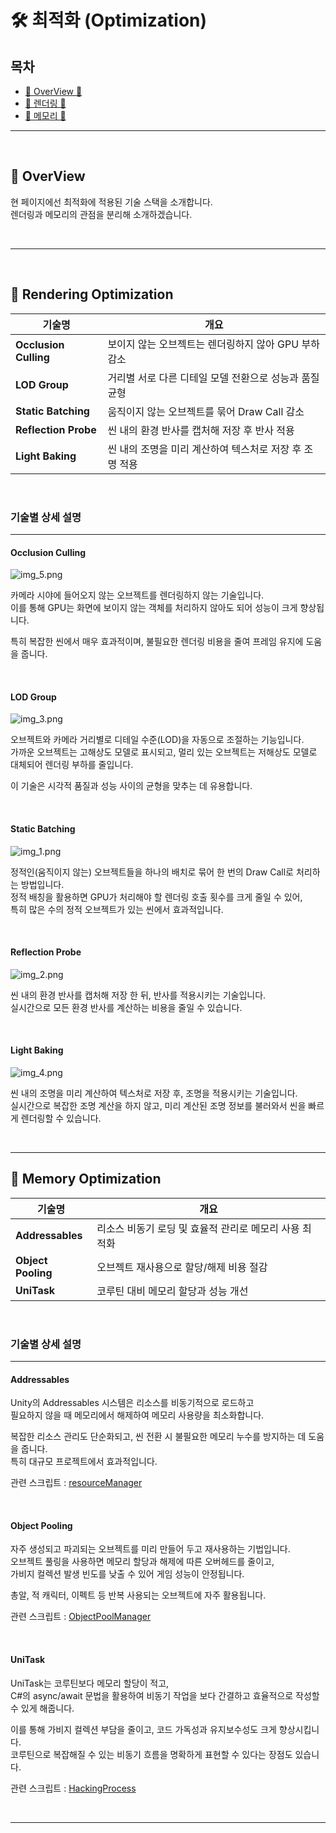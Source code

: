 # 🛠️ 최적화 (Optimization)



## 목차

- [🌙 OverView 🌙](#overview)
- [🎨 렌더링 🎨](#rendering-optimization)
- [🧠 메모리 🧠](#memory-optimization)

---

<br>

<a name="overview"></a>
## 🌙 OverView

현 페이지에선 최적화에 적용된 기술 스택을 소개합니다. <br>
렌더링과 메모리의 관점을 분리해 소개하겠습니다.

<br>

---

<br>

<a name="rendering-optimization"></a>
## 🎨 Rendering Optimization

| 기술명               | 개요                               |
|----------------------|----------------------------------|
| **Occlusion Culling** | 보이지 않는 오브젝트는 렌더링하지 않아 GPU 부하 감소  |
| **LOD Group**         | 거리별 서로 다른 디테일 모델 전환으로 성능과 품질 균형  |
| **Static Batching**   | 움직이지 않는 오브젝트를 묶어 Draw Call 감소    |
| **Reflection Probe**   | 씬 내의 환경 반사를 캡처해 저장 후 반사 적용       |
| **Light Baking**   | 씬 내의 조명을 미리 계산하여 텍스처로 저장 후 조명 적용 |

<br>

### 기술별 상세 설명

---


#### Occlusion Culling

![img_5.png](https://github.com/Neronem/TheLastOne_Public/blob/main/Tech%20Stack/Images/img_5.png)

카메라 시야에 들어오지 않는 오브젝트를 렌더링하지 않는 기술입니다.  
이를 통해 GPU는 화면에 보이지 않는 객체를 처리하지 않아도 되어 성능이 크게 향상됩니다.

특히 복잡한 씬에서 매우 효과적이며, 불필요한 렌더링 비용을 줄여 프레임 유지에 도움을 줍니다.

<br>

#### LOD Group

![img_3.png](https://github.com/Neronem/TheLastOne_Public/blob/main/Tech%20Stack/Images/img_3.png)

오브젝트와 카메라 거리별로 디테일 수준(LOD)을 자동으로 조절하는 기능입니다.  
가까운 오브젝트는 고해상도 모델로 표시되고, 멀리 있는 오브젝트는 저해상도 모델로 대체되어 렌더링 부하를 줄입니다.

이 기술은 시각적 품질과 성능 사이의 균형을 맞추는 데 유용합니다.

<br>

#### Static Batching

![img_1.png](https://github.com/Neronem/TheLastOne_Public/blob/main/Tech%20Stack/Images/img_1.png)

정적인(움직이지 않는) 오브젝트들을 하나의 배치로 묶어 한 번의 Draw Call로 처리하는 방법입니다.  
정적 배칭을 활용하면 GPU가 처리해야 할 렌더링 호출 횟수를 크게 줄일 수 있어,  
특히 많은 수의 정적 오브젝트가 있는 씬에서 효과적입니다.

<br>

#### Reflection Probe

![img_2.png](https://github.com/Neronem/TheLastOne_Public/blob/main/Tech%20Stack/Images/img_2.png)

씬 내의 환경 반사를 캡처해 저장 한 뒤, 반사를 적용시키는 기술입니다. <br>
실시간으로 모든 환경 반사를 계산하는 비용을 줄일 수 있습니다.

<br>

#### Light Baking

![img_4.png](https://github.com/Neronem/TheLastOne_Public/blob/main/Tech%20Stack/Images/img_4.png)

씬 내의 조명을 미리 계산하여 텍스처로 저장 후, 조명을 적용시키는 기술입니다. <br>
실시간으로 복잡한 조명 계산을 하지 않고, 미리 계산된 조명 정보를 불러와서 씬을 빠르게 렌더링할 수 있습니다.

<br>


---
<a name="memory-optimization"></a>
## 🧠 Memory Optimization

| 기술명              | 개요                              |
|---------------------|---------------------------------|
| **Addressables**    | 리소스 비동기 로딩 및 효율적 관리로 메모리 사용 최적화 |
| **Object Pooling**  | 오브젝트 재사용으로 할당/해제 비용 절감          |
| **UniTask**         | 코루틴 대비 메모리 할당과 성능 개선            |

<br>

### 기술별 상세 설명

---

#### Addressables

Unity의 Addressables 시스템은 리소스를 비동기적으로 로드하고  
필요하지 않을 때 메모리에서 해제하여 메모리 사용량을 최소화합니다.

복잡한 리소스 관리도 단순화되고, 씬 전환 시 불필요한 메모리 누수를 방지하는 데 도움을 줍니다.  
특히 대규모 프로젝트에서 효과적입니다.

관련 스크립트 : [resourceManager](https://github.com/Neronem/TheLastOne_Public/blob/main/Scripts/Manager/Subs/ResourceManager.cs#L15)

<br>

#### Object Pooling

자주 생성되고 파괴되는 오브젝트를 미리 만들어 두고 재사용하는 기법입니다.  
오브젝트 풀링을 사용하면 메모리 할당과 해제에 따른 오버헤드를 줄이고,  
가비지 컬렉션 발생 빈도를 낮출 수 있어 게임 성능이 안정됩니다.

총알, 적 캐릭터, 이펙트 등 반복 사용되는 오브젝트에 자주 활용됩니다.

관련 스크립트 : [ObjectPoolManager](https://github.com/Neronem/TheLastOne_Public/blob/main/Scripts/Manager/Subs/ObjectPoolManager.cs#L18)

<br>

#### UniTask

UniTask는 코루틴보다 메모리 할당이 적고,  
C#의 async/await 문법을 활용하여 비동기 작업을 보다 간결하고 효율적으로 작성할 수 있게 해줍니다.

이를 통해 가비지 컬렉션 부담을 줄이고, 코드 가독성과 유지보수성도 크게 향상시킵니다.  
코루틴으로 복잡해질 수 있는 비동기 흐름을 명확하게 표현할 수 있다는 장점도 있습니다.

관련 스크립트 : [HackingProcess](https://github.com/Neronem/TheLastOne_Public/blob/main/Scripts/Entity/Scripts/NPC/StatControllers/Base/BaseNpcStatController.cs#L254)

<br>

----